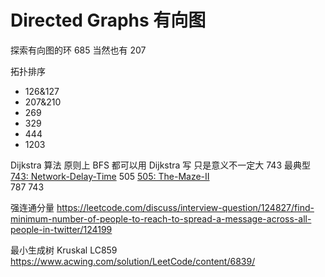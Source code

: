 # Directed Graphs 有向图

探索有向图的环
685
当然也有 207

拓扑排序

- 126&127
- 207&210
- 269
- 329
- 444
- 1203

Dijkstra 算法 原则上 BFS 都可以用 Dijkstra 写 只是意义不一定大
743 最典型 [743: Network-Delay-Time](https://leetcode.com/problems/network-delay-time/)
505 [505: The-Maze-II](https://leetcode.com/problems/the-maze-ii/)  
787
743

强连通分量
https://leetcode.com/discuss/interview-question/124827/find-minimum-number-of-people-to-reach-to-spread-a-message-across-all-people-in-twitter/124199

最小生成树 Kruskal
LC859
https://www.acwing.com/solution/LeetCode/content/6839/
